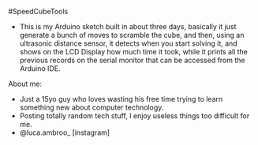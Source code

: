 #SpeedCubeTools

- This is my Arduino sketch built in about three days, basically it just generate a bunch of moves to scramble the cube, and then, using an ultrasonic distance sensor, it detects when you start solving it, and shows on the LCD Display how much time it took, while it prints all the previous records on the serial monitor that can be accessed from the Arduino IDE.


About me:
- Just a 15yo guy who loves wasting his free time trying to learn something new about computer technology.
- Posting totally random tech stuff, I enjoy useless things too difficult for me.
- @luca.ambroo_ [instagram]
